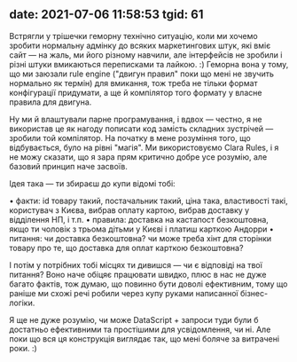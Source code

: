 date: 2021-07-06 11:58:53
tgid: 61
----

Встрягли у трішечки геморну технічно ситуацію, коли ми хочемо зробити нормальну адмінку до всяких маркетингових штук, які вміє сайт — на жаль, ми його різному навчили, але інтерфейсів не зробили і різні штуки вмикаються переписками та лайкою. :) Геморна вона у тому, що ми заюзали rule engine ("двигун правил" поки що мені не звучить нормально як термін) для вмикання, тож треба не тільки формат конфігурації придумати, а ще й компілятор того формату у власне правила для двигуна.

Ну ми й влаштували парне програмування, і вдвох — честно, я не використав це як нагоду пописати код замість складних зустрічей — зробили той компілятор. На початку в мене розуміння того, що відбувається, було на рівні "магія". Ми використовуємо Clara Rules, і я не можу сказати, що я зара прям критично добре усе розумію, але базовий принцип наче засвоїв.

Ідея така — ти збираєш до купи відомі тобі:

• факти: id товару такий, постачальник такий, ціна така, властивості такі, користувач з Києва, вибрав оплату картою, вибрав доставку у відділення НП, і т.п.
• правила: доставка на кастапост безкоштовна, якщо ти чоловік з трьома дітьми у Києві і платиш карткою Андорри
• питання: чи доставка безкоштовна? чи може треба хінт для сторінки товару про те, що доставка для оплат карткою безкоштовна?

І потім у потрібних тобі місцях ти дивишся — чи є відповіді на твої питання? Воно наче обіцяє працювати швидко, плюс в нас не дуже багато фактів, тож думаю, що повинно бути доволі ефективним, тому що раніше ми схожі речі робили через купу руками написанної бізнес-логіки.

Я ще не дуже розумію, чи може DataScript + запроси туди були б достатньо ефективними та простішими для усвідомлення, чи ні. Але поки що вся ця конструкція виглядає так, що мені боляче за витрачені роки. :)